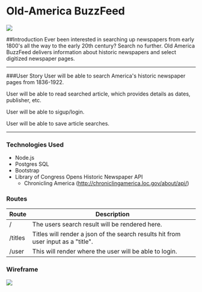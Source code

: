 # Old-America BuzzFeed
#### 


![](http://i.giphy.com/ktYTPMdMkLgA0.gif)


##Introduction 
Ever been interested in searching up newspapers from early 1800's all the way to the early 20th century?
Search no further. Old America BuzzFeed delivers information about historic newspapers and select digitized newspaper pages. 

-----
###User Story
User will be able to search America's historic newspaper pages from 1836-1922.

User will be able to read searched article, which provides details as dates, publisher, etc.

User will be able to sigup/login.

User will be able to save article searches.


-----

### Technologies Used 
* Node.js
* Postgres SQL
* Bootstrap
* Library of Congress Opens Historic Newspaper API 
    * Chronicling America (http://chroniclingamerica.loc.gov/about/api/)




### Routes


| Route | Description |
|------|--------------|
| /    | The users search result will be rendered here. |
| /titles| Titles will render a json of the search results hit from user input as a "title". |
| /user| This will render where the user will be able to login. |



### Wireframe

![](http://i.imgur.com/YdbGQrs.png)
